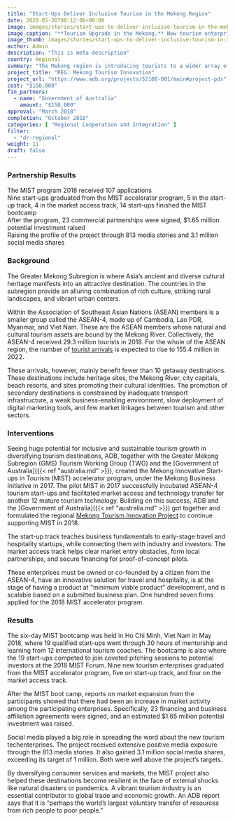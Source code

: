 ```yaml
---
title: "Start-Ups Deliver Inclusive Tourism in the Mekong Region"
date: 2020-05-30T08:12:00+08:00
image: images/stories/start-ups-to-deliver-inclusive-tourism-in-the-mekong-region.jpg
image_caption: "**Tourism Upgrade in the Mekong.** New tourism enterprises using start-up technologies are promoting a more inclusive and sustainable tourism industry in the Greater Mekong Region by supporting the millions of tourists who flock to this part of Asia yearly."
image_thumb: images/stories/start-ups-to-deliver-inclusive-tourism-in-the-mekong-region-th.jpg
author: Admin
description: "This is meta description"
country: Regional
summary: "The Mekong region is introducing tourists to a wider array of attractions after several tourism start-ups are placed under an innovation accelerator program, supported by the Government of Australia. As the success of these start-ups gains and sustains momentum, the Mekong region is on its way to having a more inclusive and sustainable tourism industry."
project_title: "REG: Mekong Tourism Innovation"
project_url: "https://www.adb.org/projects/52108-001/main#project-pds"
cost: "$150,000"
fin_partners: 
  - name: "Government of Australia"
    amount: "$150,000"
approval: "March 2018"
completion: "October 2018"
categories: [ "​Regional Cooperation and Integration​" ]
filter:
  - "dr-regional"
weight: 11
draft: false
---
```


### Partnership Results

<div class="dr-results row">
  <div class="col-md-6 mb-5"><i class="icon-check-circle"></i> <span>The MIST program 2018 received 107 applications</span></div>
  <div class="col-md-6 mb-5"><i class="icon-check-circle"></i> <span>Nine start-ups graduated from the MIST accelerator program, 5 in the start-up track, 4 in the market access track, 14 start-ups finished the MIST bootcamp</span></div>
  <div class="col-md-6 mb-5"><i class="icon-check-circle"></i> <span>After the program, 23 commercial partnerships were signed, $1.65 million potential investment raised</span></div>
  <div class="col-md-6 mb-5"><i class="icon-check-circle"></i> <span>Raising the profile of the project through 813 media stories and 3.1 million social media shares</span></div>
</div>

### Background

The Greater Mekong Subregion is where Asia’s ancient and diverse cultural heritage manifests into an attractive destination. The countries in the subregion provide an alluring combination of rich culture, striking rural landscapes, and vibrant urban centers.  

Within the Association of Southeast Asian Nations (ASEAN) members is a smaller group called the ASEAN-4, made up of Cambodia, Lao PDR, Myanmar, and Viet Nam. These are the ASEAN members whose natural and cultural tourism assets are bound by the Mekong River. Collectively, the ASEAN-4 received 29.3 million tourists in 2018. For the whole of the ASEAN region, the number of [tourist arrivals](https://seasia.co/2019/03/15/international-tourist-arrivals-in-southeast-asia-countries-2018) is expected to rise to 155.4 million in 2022.  

These arrivals, however, mainly benefit fewer than 10 getaway destinations. These destinations include heritage sites, the Mekong River, city capitals, beach resorts, and sites promoting their cultural identities. The promotion of secondary destinations is constrained by inadequate transport infrastructure, a weak business-enabling environment, slow deployment of digital marketing tools, and few market linkages between tourism and other sectors.

### Interventions

Seeing huge potential for inclusive and sustainable tourism growth in diversifying tourism destinations, ADB, together with the Greater Mekong Subregion (GMS) Tourism Working Group (TWG) and the [Government of Australia]({{< ref "australia.md" >}}), created the Mekong Innovative Start-ups in Tourism (MIST) accelerator program, under the Mekong Business Initiative in 2017. The pilot MIST in 2017 successfully incubated ASEAN-4 tourism start-ups and facilitated market access and technology transfer for another 12 mature tourism technology. Building on this success, ADB and the [Government of Australia]({{< ref "australia.md" >}}) got together and formulated the regional [Mekong Tourism Innovation Project](https://www.adb.org/sites/default/files/project-documents/52108/52108-001-tcr-en.pdf) to continue supporting MIST in 2018.

The start-up track teaches business fundamentals to early-stage travel and hospitality startups, while connecting them with industry and investors. The market access track helps clear market entry obstacles, form local partnerships, and secure financing for proof-of-concept pilots.

These enterprises must be owned or co-founded by a citizen from the ASEAN-4, have an innovative solution for travel and hospitality, is at the stage of having a product at "minimum viable product" development, and is scalable based on a submitted business plan. One hundred seven firms applied for the 2018 MIST accelerator program.

### Results

The six-day MIST bootcamp was held in Ho Chi Minh, Viet Nam in May 2018, where 19 qualified start-ups went through 30 hours of mentorship and learning from 12 international tourism coaches. The bootcamp is also where the 19 start-ups competed to join coveted pitching sessions to potential investors at the 2018 MIST Forum. Nine new tourism enterprises graduated from the MIST accelerator program, five on start-up track, and four on the market access track.  

After the MIST boot camp, reports on market expansion from the participants showed that there had been an increase in market activity among the participating enterprises. Specifically, 23 financing and business affiliation agreements were signed, and an estimated $1.65 million potential investment was raised.  

Social media played a big role in spreading the word about the new tourism techenterprises. The project received extensive positive media exposure through the 813 media stories. It also gained 3.1 million social media shares, exceeding its target of 1 million. Both were well above the project’s targets.

By diversifying consumer services and markets, the MIST project also helped these destinations become resilient in the face of external shocks like natural disasters or pandemics. A vibrant tourism industry is an essential contributor to global trade and economic growth. An ADB report says that it is “perhaps the world’s largest voluntary transfer of resources from rich people to poor people.”